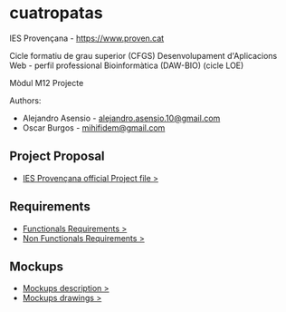 # cuatropatas
IES Provençana - https://www.proven.cat

Cicle formatiu de grau superior (CFGS) Desenvolupament d'Aplicacions Web - perfil professional Bioinformàtica (DAW-BIO) (cicle LOE)

Mòdul M12 Projecte

Authors:
- Alejandro Asensio - <alejandro.asensio.10@gmail.com>
- Oscar Burgos - <mihifidem@gmail.com>

## Project Proposal
- [IES Provençana official Project file >](/project-proposal/project.odt)

## Requirements
- [Functionals Requirements >](/project-proposal/requirements/functional-requirements.md)
- [Non Functionals Requirements >](/project-proposal/requirements/non-functional-requirements.md)

## Mockups
- [Mockups description >](/project-proposal/mockups/description.md)
- [Mockups drawings >](/project-proposal/mockups/mockups.pdf)
